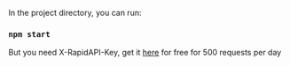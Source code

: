 In the project directory, you can run:

### `npm start`

But you need X-RapidAPI-Key, get it [here](https://rapidapi.com/solutionsbynotnull/api/currency-converter18) for free for 500 requests per day